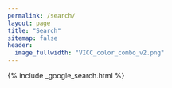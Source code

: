 ```yaml
---
permalink: /search/
layout: page
title: "Search"
sitemap: false
header:
  image_fullwidth: "VICC_color_combo_v2.png"
---
```


{% include _google_search.html %}
